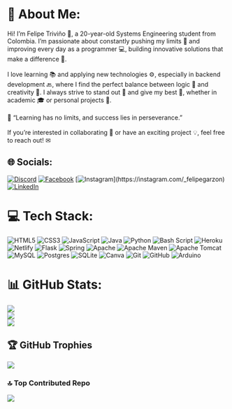 # 💫 About Me:
Hi! I’m Felipe Triviño 👋, a 20-year-old Systems Engineering student from Colombia. I’m passionate about constantly pushing my limits 💪 and improving every day as a programmer 💻, building innovative solutions that make a difference 🌟.<br><br>I love learning 📚 and applying new technologies ⚙, especially in backend development 🔙, where I find the perfect balance between logic 🧠 and creativity 🎨. I always strive to stand out 🌟 and give my best 💯, whether in academic 🎓 or personal projects 🚀.<br><br>🌟 “Learning has no limits, and success lies in perseverance.”<br><br>If you’re interested in collaborating 🤝 or have an exciting project 💡, feel free to reach out! ✉

## 🌐 Socials:
[![Discord](https://img.shields.io/badge/Discord-%237289DA.svg?logo=discord&logoColor=white)](https://discord.gg/RayAjaxx) [![Facebook](https://img.shields.io/badge/Facebook-%231877F2.svg?logo=Facebook&logoColor=white)](https://www.facebook.com/felipe.trivinogarzon.98/) [![Instagram]([https://img.shields.io/badge/Instagram-%23E4405F.svg?logo=Instagram&logoColor=white](https://www.instagram.com/felipetriv08/))](https://instagram.com/_felipegarzon) [![LinkedIn](https://img.shields.io/badge/LinkedIn-%230077B5.svg?logo=linkedin&logoColor=white)](https://www.linkedin.com/in/felipe-trivi%C3%B1o-garz%C3%B3n-64121433b/)

# 💻 Tech Stack:
![HTML5](https://img.shields.io/badge/html5-%23E34F26.svg?style=for-the-badge&logo=html5&logoColor=white) ![CSS3](https://img.shields.io/badge/css3-%231572B6.svg?style=for-the-badge&logo=css3&logoColor=white) ![JavaScript](https://img.shields.io/badge/javascript-%23323330.svg?style=for-the-badge&logo=javascript&logoColor=%23F7DF1E) ![Java](https://img.shields.io/badge/java-%23ED8B00.svg?style=for-the-badge&logo=openjdk&logoColor=white) ![Python](https://img.shields.io/badge/python-3670A0?style=for-the-badge&logo=python&logoColor=ffdd54) ![Bash Script](https://img.shields.io/badge/bash_script-%23121011.svg?style=for-the-badge&logo=gnu-bash&logoColor=white) ![Heroku](https://img.shields.io/badge/heroku-%23430098.svg?style=for-the-badge&logo=heroku&logoColor=white) ![Netlify](https://img.shields.io/badge/netlify-%23000000.svg?style=for-the-badge&logo=netlify&logoColor=#00C7B7) ![Flask](https://img.shields.io/badge/flask-%23000.svg?style=for-the-badge&logo=flask&logoColor=white) ![Spring](https://img.shields.io/badge/spring-%236DB33F.svg?style=for-the-badge&logo=spring&logoColor=white) ![Apache](https://img.shields.io/badge/apache-%23D42029.svg?style=for-the-badge&logo=apache&logoColor=white) ![Apache Maven](https://img.shields.io/badge/Apache%20Maven-C71A36?style=for-the-badge&logo=Apache%20Maven&logoColor=white) ![Apache Tomcat](https://img.shields.io/badge/apache%20tomcat-%23F8DC75.svg?style=for-the-badge&logo=apache-tomcat&logoColor=black) ![MySQL](https://img.shields.io/badge/mysql-4479A1.svg?style=for-the-badge&logo=mysql&logoColor=white) ![Postgres](https://img.shields.io/badge/postgres-%23316192.svg?style=for-the-badge&logo=postgresql&logoColor=white) ![SQLite](https://img.shields.io/badge/sqlite-%2307405e.svg?style=for-the-badge&logo=sqlite&logoColor=white) ![Canva](https://img.shields.io/badge/Canva-%2300C4CC.svg?style=for-the-badge&logo=Canva&logoColor=white) ![Git](https://img.shields.io/badge/git-%23F05033.svg?style=for-the-badge&logo=git&logoColor=white) ![GitHub](https://img.shields.io/badge/github-%23121011.svg?style=for-the-badge&logo=github&logoColor=white) ![Arduino](https://img.shields.io/badge/-Arduino-00979D?style=for-the-badge&logo=Arduino&logoColor=white)

# 📊 GitHub Stats:
![](https://github-readme-stats.vercel.app/api?username=Petriv2004&theme=shadow_blue&hide_border=false&include_all_commits=false&count_private=false)<br/>
![](https://github-readme-streak-stats.herokuapp.com/?user=Petriv2004&theme=shadow_blue&hide_border=false)<br/>
![](https://github-readme-stats.vercel.app/api/top-langs/?username=Petriv2004&theme=shadow_blue&hide_border=false&include_all_commits=false&count_private=false&layout=compact)

## 🏆 GitHub Trophies
![](https://github-profile-trophy.vercel.app/?username=Petriv2004&theme=shadow_blue&no-frame=false&no-bg=true&margin-w=4)

### 🔝 Top Contributed Repo
![](https://github-contributor-stats.vercel.app/api?username=Petriv2004&limit=5&theme=shadow_blue&combine_all_yearly_contributions=true)

<!-- Proudly created with GPRM ( https://gprm.itsvg.in ) -->
